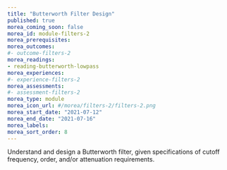 ```yaml
---
title: "Butterworth Filter Design"
published: true 
morea_coming_soon: false
morea_id: module-filters-2
morea_prerequisites:
morea_outcomes:
#- outcome-filters-2
morea_readings:
- reading-butterworth-lowpass
morea_experiences:
#- experience-filters-2
morea_assessments:
#- assessment-filters-2
morea_type: module
morea_icon_url: #/morea/filters-2/filters-2.png
morea_start_date: "2021-07-12"
morea_end_date: "2021-07-16"
morea_labels:
morea_sort_order: 8
---
```

Understand and design a Butterworth filter, given specifications of cutoff
frequency, order, and/or attenuation requirements.

